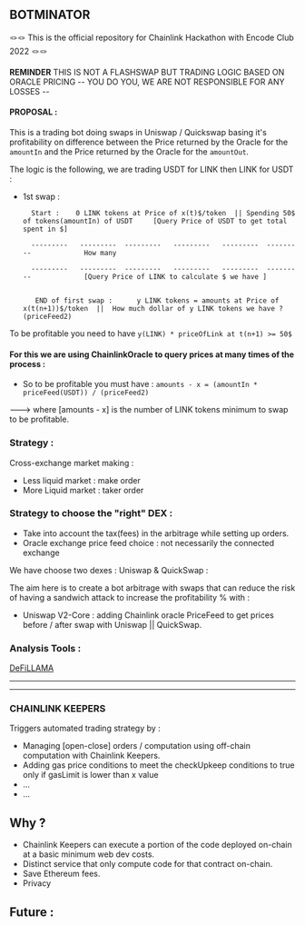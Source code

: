## BOTMINATOR 

🪢🪢 This is the official repository for Chainlink Hackathon with Encode Club 2022 🪢🪢

**REMINDER**  THIS IS NOT A FLASHSWAP BUT TRADING LOGIC BASED ON ORACLE PRICING -- YOU DO YOU, WE ARE NOT RESPONSIBLE FOR ANY LOSSES -- 


#### PROPOSAL : 

This is a trading bot doing swaps in Uniswap / Quickswap basing it's profitability on difference between the Price returned by the Oracle for the ```amountIn``` and the Price returned by the Oracle for the ```amountOut```.

The logic is the following, we are trading USDT for LINK then LINK for USDT :

- 1st swap : 

        Start :    0 LINK tokens at Price of x(t)$/token  || Spending 50$ of tokens(amountIn) of USDT     [Query Price of USDT to get total spent in $]
        
        ---------   ---------  ---------   ---------   ---------  ---------             How many                    
        
        ---------   ---------  ---------   ---------   ---------  ---------             [Query Price of LINK to calculate $ we have ] 

  
         END of first swap :      y LINK tokens = amounts at Price of x(t(n+1))$/token  ||  How much dollar of y LINK tokens we have ? (priceFeed2) 
  
        
 To be profitable you need to have ``` y(LINK) * priceOfLink at t(n+1) >= 50$ ``` 
 
 #### For this we are using ChainlinkOracle to query prices at many times of the process : 
 
 - So to be profitable you must have :  ``` amounts - x = (amountIn * priceFeed(USDT)) / (priceFeed2) ``` 
 
 --->  where [amounts - x]  is the number of LINK tokens minimum to swap to be profitable. 
 
 
 
 
 
      
  
 
 
 
 
 

### Strategy : 

Cross-exchange market making :
- Less liquid market : make order 
- More Liquid market : taker order 


### Strategy to choose the "right" DEX : 

- Take into account the tax(fees) in the arbitrage while setting up orders. 
- Oracle exchange price feed choice : not necessarily the connected exchange <depends on strategy : more liquid exchange will give you more insight into the potential direction of token price> 

We have choose two dexes : Uniswap & QuickSwap :

The aim here is to create a bot arbitrage with swaps that can reduce the risk of having a sandwich attack to increase the profitability % with : 

- Uniswap V2-Core : adding Chainlink oracle PriceFeed to get prices before / after swap with Uniswap || QuickSwap. 


### Analysis Tools : 

[DeFiLLAMA](https://defillama.com/)


-----------------------------------------------------------------------------------------------------------------------------------------------------------

-----------------------------------------------------------------------------------------------------------------------------------------------------------

### CHAINLINK KEEPERS 

 Triggers automated trading strategy by :
 
- Managing [open-close] orders / computation using off-chain computation with Chainlink Keepers. 
- Adding gas price conditions to meet the checkUpkeep conditions to true only if gasLimit  is lower than x value 
- ...
- ...

## Why ?

- Chainlink Keepers can execute a portion of the code deployed on-chain at a basic minimum web dev costs. 
- Distinct service that only compute code for that contract on-chain. 
- Save Ethereum fees. 
- Privacy 

## Future : 


